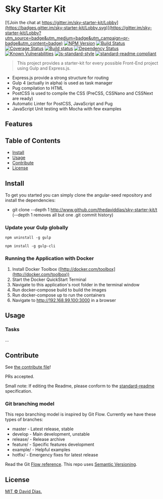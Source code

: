 # Sky Starter Kit

[![Join the chat at https://gitter.im/sky-starter-kit/Lobby](https://badges.gitter.im/sky-starter-kit/Lobby.svg)](https://gitter.im/sky-starter-kit/Lobby?utm_source=badge&utm_medium=badge&utm_campaign=pr-badge&utm_content=badge)
[![NPM Version](https://badge.fury.io/js/sky-starter-kit.svg)](https://www.npmjs.com/package/sky-starter-kit)
[![Build Status](https://travis-ci.org/thedaviddias/sky-starter-kit.svg)](https://travis-ci.org/thedaviddias/sky-starter-kit)
[![Coverage Status](https://coveralls.io/repos/github/thedaviddias/sky-starter-kit/badge.svg?branch=master)](https://coveralls.io/github/thedaviddias/sky-starter-kit?branch=master)
[![Build status](https://ci.appveyor.com/api/projects/status/c5gwys4vn04s78h6?svg=true)](https://ci.appveyor.com/project/thedaviddias/sky-starter-kit)
[![Dependency Status](https://david-dm.org/thedaviddias/sky-starter-kit.svg)](https://david-dm.org/thedaviddias/sky-starter-kit)
[![Known Vulnerabilities](https://snyk.io/test/github/thedaviddias/sky-starter-kit/badge.svg)](https://snyk.io/test/github/thedaviddias/sky-starter-kit)
[![js-standard-style](https://img.shields.io/badge/code%20style-standard-brightgreen.svg)](http://standardjs.com)
[![standard-readme compliant](https://img.shields.io/badge/standard--readme-OK-green.svg)](https://github.com/RichardLitt/standard-readme)

> This project provides a starter-kit for every possible Front-End project using Gulp and Express.js.

* Express.js provide a strong structure for routing
* Gulp 4 (actually in alpha) is used as task manager
* Pug compilation to HTML
* PostCSS is used to compile the CSS (PreCSS, CSSNano and CSSNext are ready)
* Automatic Linter for PostCSS, JavaScript and Pug
* JavaScript Unit testing with Mocha with few examples

## Features



## Table of Contents

- [Install](#install)
- [Usage](#usage)
- [Contribute](#contribute)
- [License](#license)

## Install

To get you started you can simply clone the angular-seed repository and install the dependencies:

* git clone --depth 1 http://www.github.com/thedaviddias/sky-starter-kit/t (--depth 1 removes all but one .git commit history)

### Update your Gulp globally

```
npm uninstall -g gulp
```

```
npm install -g gulp-cli
```

### Running the Application with Docker

1. Install Docker Toolbox ([http://docker.com/toolbox](http://docker.com/toolbox))
2. Start the Docker QuickStart Terminal
3. Navigate to this application's root folder in the terminal window
4. Run docker-compose build to build the images
5. Run docker-compose up to run the containers
6. Navigate to http://192.168.99.100:3000 in a browser

## Usage

### Tasks

...

## Contribute

See [the contribute file](contribute.md)!

PRs accepted.

Small note: If editing the Readme, please conform to the [standard-readme](https://github.com/RichardLitt/standard-readme) specification.

### Git branching model

This repo branching model is inspired by Git Flow. Currently we have these types of branches:

* master - Latest release, stable
* develop - Main development, unstable
* release/ - Release archive
* feature/ - Specific features development
* example/ - Helpful examples
* hotfix/ - Emergency fixes for latest release

Read the Git [Flow reference](http://nvie.com/posts/a-successful-git-branching-model/). This repo uses [Semantic Versioning](http://semver.org/).

## License

[MIT © David Dias.](../LICENSE)
